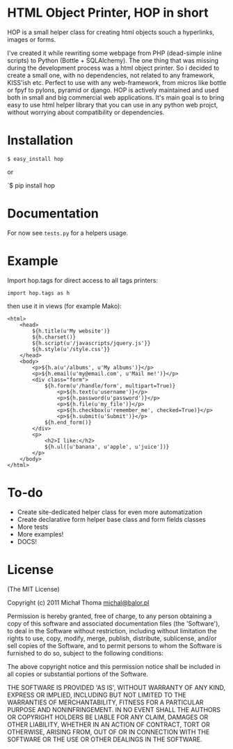 # HTML Object Printer, HOP in short

  HOP is a small helper class for creating html objects souch a hyperlinks, images or forms.

  I've created it while rewriting some webpage from PHP (dead-simple inline scripts) to Python (Bottle + SQLAlchemy). 
  The one thing that was missing during the development process was a html object printer. So i decided to create a small one, with no dependencies, not related to any framework, KISS'ish etc. Perfect to use with any web-framework, from micros like bottle or fpyf to pylons, pyramid or django.
  HOP is actively maintained and used both in small and big commercial web applications. It's main goal is to bring easy to use html helper library that you can use in any python web projct, without worrying about compatibility or dependencies.

# Installation

  `$ easy_install hop`

  or

  `$ pip install hop

# Documentation

  For now see `tests.py` for a helpers usage.

# Example

  Import hop.tags for direct access to all tags printers:
    
    import hop.tags as h

  then use it in views (for example Mako):

    <html>
        <head>
            ${h.title(u'My website')}
            ${h.charset()}
            ${h.script(u'/javascripts/jquery.js'}}
            ${h.style(u'/style.css'}}
        </head>
        <body>
            <p>${h.a(u'/albums', u'My albums')}</p>
            <p>${h.email(u'my@email.com', u'Mail me!')}</p>
            <div class="form">
                ${h.form(u'/handle/form', multipart=True)}
                    <p>${h.text(u'username')}</p>
                    <p>${h.password(u'password')}</p>
                    <p>${h.file(u'my_file')}</p>
                    <p>${h.checkbox(u'remember_me', checked=True)}</p>
                    <p>${h.submit(u'Submit')}</p>
                ${h.end_form()}
            </div>
            <p>
                <h2>I like:</h2>
                ${h.ul([u'banana', u'apple', u'juice'])}
            </p>
        </body>
    </html>

# To-do

  * Create site-dedicated helper class for even more automatization
  * Create declarative form helper base class and form fields classes
  * More tests
  * More examples!
  * DOCS!

# License

  (The MIT License)

  Copyright (c) 2011 Michał Thoma <michal@balor.pl>

  Permission is hereby granted, free of charge, to any person obtaining a copy of this software and associated documentation files (the 'Software'), to deal in the Software without restriction, including without limitation the rights to use, copy, modify, merge, publish, distribute, sublicense, and/or sell copies of the Software, and to permit persons to whom the Software is furnished to do so, subject to the following conditions:

  The above copyright notice and this permission notice shall be included in all copies or substantial portions of the Software.

  THE SOFTWARE IS PROVIDED 'AS IS', WITHOUT WARRANTY OF ANY KIND, EXPRESS OR IMPLIED, INCLUDING BUT NOT LIMITED TO THE WARRANTIES OF MERCHANTABILITY, FITNESS FOR A PARTICULAR PURPOSE AND NONINFRINGEMENT. IN NO EVENT SHALL THE AUTHORS OR COPYRIGHT HOLDERS BE LIABLE FOR ANY CLAIM, DAMAGES OR OTHER LIABILITY, WHETHER IN AN ACTION OF CONTRACT, TORT OR OTHERWISE, ARISING FROM, OUT OF OR IN CONNECTION WITH THE SOFTWARE OR THE USE OR OTHER DEALINGS IN THE SOFTWARE.
